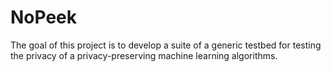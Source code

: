 # NoPeek

The goal of this project is to develop a suite of a generic testbed for testing the privacy of a privacy-preserving machine learning algorithms.
